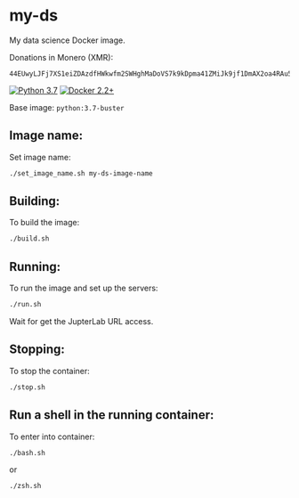 # my-ds
My data science Docker image.


Donations in Monero (XMR):
```console
44EUwyLJFj7XS1eiZDAzdfHWkwfm2SWHghMaDoVS7k9kDpma41ZMiJk9jf1DmAX2oa4RAu5ShRMdxMosFc7Pdvn6UM83EhM
```

[![Python 3.7](https://img.shields.io/badge/Python-3.7-gree.svg)](https://www.python.org/downloads/release/python-370/)
[![Docker 2.2+](https://img.shields.io/badge/Docker-2.2+-blue.svg)](https://www.python.org/downloads/release/python-370/)


Base image: `python:3.7-buster`

## Image name:
Set image name:

```bash
./set_image_name.sh my-ds-image-name
```

## Building:
To build the image:

```bash
./build.sh
```

## Running:
To run the image and set up the servers:

```bash
./run.sh
```

Wait for get the JupterLab URL access.

## Stopping:
To stop the container:

```bash
./stop.sh
```

## Run a shell in the running container: 
To enter into container:

```bash
./bash.sh
```

or 

```bash
./zsh.sh
```
